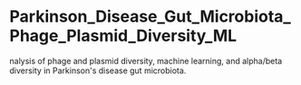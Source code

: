 # Parkinson_Disease_Gut_Microbiota_Phage_Plasmid_Diversity_ML
nalysis of phage and plasmid diversity, machine learning, and alpha/beta diversity in Parkinson's disease gut microbiota.
